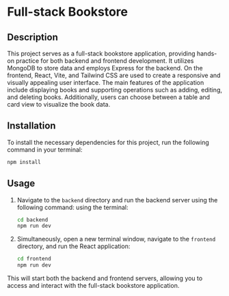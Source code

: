 # Full-stack Bookstore

## Description

This project serves as a full-stack bookstore application, providing hands-on practice for both backend and frontend development. It utilizes MongoDB to store data and employs Express for the backend. On the frontend, React, Vite, and Tailwind CSS are used to create a responsive and visually appealing user interface. The main features of the application include displaying books and supporting operations such as adding, editing, and deleting books. Additionally, users can choose between a table and card view to visualize the book data.

## Installation

To install the necessary dependencies for this project, run the following command in your terminal:

```sh
npm install
```

## Usage

1. Navigate to the `backend` directory and run the backend server using the following command: using the terminal:
   ```sh
   cd backend
   npm run dev
   ```



2. Simultaneously, open a new terminal window, navigate to the `frontend` directory, and run the React application:
   ```sh
   cd frontend
   npm run dev
   ```

This will start both the backend and frontend servers, allowing you to access and interact with the full-stack bookstore application.